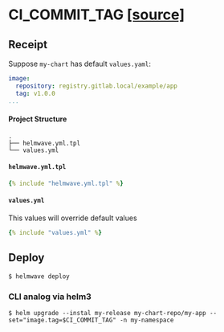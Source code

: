 # CI_COMMIT_TAG  [ [source] ](https://github.com/helmwave/helmwave.github.io/tree/main/docs/examples/CI_COMMIT_TAG)

## Receipt

Suppose `my-chart` has default `values.yaml`:

```yaml
image:
  repository: registry.gitlab.local/example/app
  tag: v1.0.0
...
```

#### Project Structure

```
.
├── helmwave.yml.tpl
└── values.yml

```

#### `helmwave.yml.tpl`

```yaml
{% include "helmwave.yml.tpl" %}
```

#### `values.yml`

This values will override default values 

```yaml
{% include "values.yml" %}
```

## Deploy

```shell
$ helmwave deploy
```


### CLI analog via helm3

```shell
$ helm upgrade --instal my-release my-chart-repo/my-app --set="image.tag=$CI_COMMIT_TAG" -n my-namespace
```